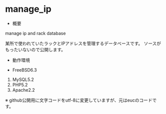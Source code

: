 manage_ip
=========

* 概要

manage ip and rack database

某所で使われていたラックとIPアドレスを管理するデータベースです。
ソースがもったいないので公開します。

* 動作環境

- FreeBSD6.3
1. MySQL5.2
2. PHP5.2
3. Apache2.2

※ github公開用に文字コードをutf-8に変更していますが、元はeucのコードです。

